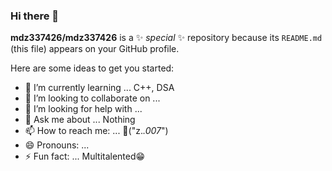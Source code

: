 ### Hi there 👋


**mdz337426/mdz337426** is a ✨ _special_ ✨ repository because its `README.md` (this file) appears on your GitHub profile.

Here are some ideas to get you started:

- 🌱 I’m currently learning ... C++, DSA
- 👯 I’m looking to collaborate on ... 
- 🤔 I’m looking for help with ... 
- 💬 Ask me about ... Nothing
- 📫 How to reach me: ... 🫠("z._.007_")
- 😄 Pronouns: ... 
- ⚡ Fun fact: ...  Multitalented😁

